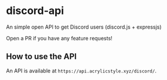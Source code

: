 # discord-api
An simple open API to get Discord users (discord.js + expressjs)

Open a PR if you have any feature requests!

## How to use the API

An API is available at `https://api.acrylicstyle.xyz/discord/`.
